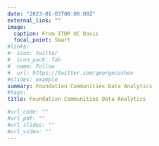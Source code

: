 ```yaml
---
date: "2023-01-03T00:00:00Z"
external_link: ""
image:
  caption: From ITDP UC Davis
  focal_point: Smart
#links:
#- icon: twitter
#  icon_pack: fab
#  name: Follow
#  url: https://twitter.com/georgecushen
#slides: example
summary: Foundation Communities Data Analytics
#tags:
title: Foundation Communities Data Analytics

#url_code: ""
#url_pdf: ""
#url_slides: ""
#url_video: ""
---
```


